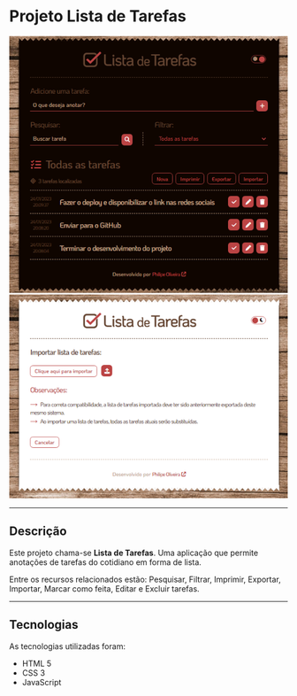 <h1>Projeto Lista de Tarefas</h1>
<img src="/.github/cover-01.png/" alt="Imagem da página com a lista de tarefas" />
<img src="/.github/cover-02.png/" alt="Imagem da página de importação da lista de tarefas" />
<hr>
<h2>Descrição</h2>
<p>Este projeto chama-se <strong>Lista de Tarefas</strong>. Uma aplicação que permite anotações de tarefas do cotidiano em forma de lista.</p>
<p>Entre os recursos relacionados estão: Pesquisar, Filtrar, Imprimir, Exportar, Importar, Marcar como feita, Editar e Excluir tarefas.</p>
<hr>
<h2>Tecnologias</h2>
<p>As tecnologias utilizadas foram:</p>
<ul>
<li>HTML 5</li>
<li>CSS 3</li>
<li>JavaScript</li>
</ul>
